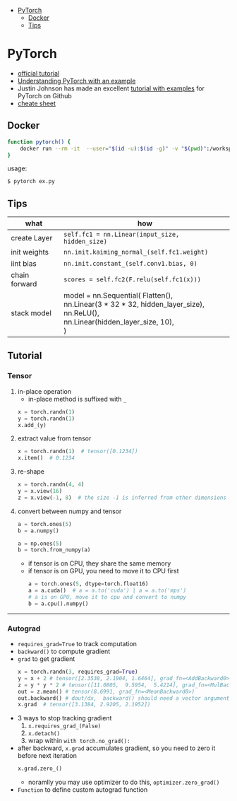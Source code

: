 [](...menustart)

- [PyTorch](#95b88f180e9eb5678e0f9ebac2cbe643)
    - [Docker](#c5fd214cdd0d2b3b4272e73b022ba5c2)
    - [Tips](#a0d4cc0f54602c3f247c72f15a7d2dbf)

[](...menuend)


<h2 id="95b88f180e9eb5678e0f9ebac2cbe643"></h2>

# PyTorch

- [official tutorial](https://pytorch.org/tutorials/)
- [Understanding PyTorch with an example](pytorch_example.md)
- Justin Johnson has made an excellent [tutorial with examples](https://github.com/jcjohnson/pytorch-examples) for PyTorch on Github
- [cheate sheet](https://pytorch.org/tutorials/beginner/ptcheat.html)


<h2 id="c5fd214cdd0d2b3b4272e73b022ba5c2"></h2>

## Docker

```bash
function pytorch() {
    docker run --rm -it  --user="$(id -u):$(id -g)" -v "$(pwd)":/workspace --pids-limit 16384 pytorch/pytorch:latest python3 $@
}
```

usage:

```bash
$ pytorch ex.py
```




<h2 id="a0d4cc0f54602c3f247c72f15a7d2dbf"></h2>

## Tips


 what  | how 
--- | ---
create Layer |  `self.fc1 = nn.Linear(input_size, hidden_size)`
init weights |  `nn.init.kaiming_normal_(self.fc1.weight)`
iint bias  | `nn.init.constant_(self.conv1.bias, 0)`
chain forward | `scores = self.fc2(F.relu(self.fc1(x)))`
stack model |  model = nn.Sequential( Flatten(), <br>nn.Linear(3 * 32 * 32, hidden_layer_size), <br>nn.ReLU(), <br>nn.Linear(hidden_layer_size, 10),<br>)


## Tutorial

### Tensor

1. in-place operation
    - in-place method is suffixed with `_`
    ```python
    x = torch.randn(1)
    y = torch.randn(1)
    x.add_(y)
    ```
2. extract value from tensor
    ```python
    x = torch.randn(1)  # tensor([0.1234])
    x.item()  # 0.1234
    ```
3. re-shape
    ```python
    x = torch.randn(4, 4)
    y = x.view(16)
    z = x.view(-1, 8)  # the size -1 is inferred from other dimensions
    ```
4. convert between numpy and tensor
    ```python
    a = torch.ones(5)
    b = a.numpy()
    ```
    ```python
    a = np.ones(5)
    b = torch.from_numpy(a)
    ```
    - if tensor is on CPU, they share the same memory
    - if tensor is on GPU, you need to move it to CPU first
        ```python
        a = torch.ones(5, dtype=torch.float16)
        a = a.cuda()  # a = a.to('cuda') | a = a.to('mps')
        # a is on GPU, move it to cpu and convert to numpy
        b = a.cpu().numpy()


---

### Autograd

- `requires_grad=True` to track computation
- `backward()` to compute gradient
- `grad` to get gradient
    ```python
    x = torch.randn(3, requires_grad=True)
    y = x + 2 # tensor([2.3538, 2.1904, 1.6464], grad_fn=<AddBackward0>)
    z = y * y * 2 # tensor([11.0805,  9.5954,  5.4214], grad_fn=<MulBackward0>)
    out = z.mean() # tensor(8.6991, grad_fn=<MeanBackward0>)
    out.backward() # dout/dx,  backward() should need a vector argument if out is not scalar
    x.grad  # tensor([3.1384, 2.9205, 2.1952])
    ```    
- 3 ways to stop tracking gradient
    1. `x.requires_grad_(False)`
    2. `x.detach()`
    3. wrap within `with torch.no_grad():` 
- after backward, `x.grad` accumulates gradient, so you need to zero it before next iteration
    ```python
    x.grad.zero_()
    ```
    - noramlly you may use optimizer to do this, `optimizer.zero_grad()`
- `Function` to define custom autograd function






